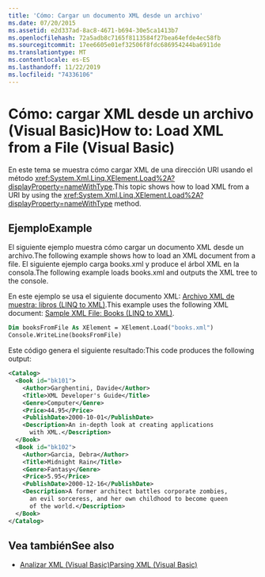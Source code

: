 ```yaml
---
title: 'Cómo: Cargar un documento XML desde un archivo'
ms.date: 07/20/2015
ms.assetid: e2d337ad-8ac8-4671-b694-30e5ca1413b7
ms.openlocfilehash: 72a5adb8c7165f8113584f27bea64efde4ec58fb
ms.sourcegitcommit: 17ee6605e01ef32506f8fdc686954244ba6911de
ms.translationtype: MT
ms.contentlocale: es-ES
ms.lasthandoff: 11/22/2019
ms.locfileid: "74336106"
---
```

# <a name="how-to-load-xml-from-a-file-visual-basic"></a><span data-ttu-id="fb98c-102">Cómo: cargar XML desde un archivo (Visual Basic)</span><span class="sxs-lookup"><span data-stu-id="fb98c-102">How to: Load XML from a File (Visual Basic)</span></span>

<span data-ttu-id="fb98c-103">En este tema se muestra cómo cargar XML de una dirección URI usando el método <xref:System.Xml.Linq.XElement.Load%2A?displayProperty=nameWithType>.</span><span class="sxs-lookup"><span data-stu-id="fb98c-103">This topic shows how to load XML from a URI by using the <xref:System.Xml.Linq.XElement.Load%2A?displayProperty=nameWithType> method.</span></span>

## <a name="example"></a><span data-ttu-id="fb98c-104">Ejemplo</span><span class="sxs-lookup"><span data-stu-id="fb98c-104">Example</span></span>

<span data-ttu-id="fb98c-105">El siguiente ejemplo muestra cómo cargar un documento XML desde un archivo.</span><span class="sxs-lookup"><span data-stu-id="fb98c-105">The following example shows how to load an XML document from a file.</span></span> <span data-ttu-id="fb98c-106">El siguiente ejemplo carga books.xml y produce el árbol XML en la consola.</span><span class="sxs-lookup"><span data-stu-id="fb98c-106">The following example loads books.xml and outputs the XML tree to the console.</span></span>

<span data-ttu-id="fb98c-107">En este ejemplo se usa el siguiente documento XML: [Archivo XML de muestra: libros (LINQ to XML)](../../../../visual-basic/programming-guide/concepts/linq/sample-xml-file-books-linq-to-xml.md).</span><span class="sxs-lookup"><span data-stu-id="fb98c-107">This example uses the following XML document: [Sample XML File: Books (LINQ to XML)](../../../../visual-basic/programming-guide/concepts/linq/sample-xml-file-books-linq-to-xml.md).</span></span>

```vb
Dim booksFromFile As XElement = XElement.Load("books.xml")
Console.WriteLine(booksFromFile)
```

<span data-ttu-id="fb98c-108">Este código genera el siguiente resultado:</span><span class="sxs-lookup"><span data-stu-id="fb98c-108">This code produces the following output:</span></span>

```xml
<Catalog>
  <Book id="bk101">
    <Author>Garghentini, Davide</Author>
    <Title>XML Developer's Guide</Title>
    <Genre>Computer</Genre>
    <Price>44.95</Price>
    <PublishDate>2000-10-01</PublishDate>
    <Description>An in-depth look at creating applications
      with XML.</Description>
  </Book>
  <Book id="bk102">
    <Author>Garcia, Debra</Author>
    <Title>Midnight Rain</Title>
    <Genre>Fantasy</Genre>
    <Price>5.95</Price>
    <PublishDate>2000-12-16</PublishDate>
    <Description>A former architect battles corporate zombies,
      an evil sorceress, and her own childhood to become queen
      of the world.</Description>
  </Book>
</Catalog>
```

## <a name="see-also"></a><span data-ttu-id="fb98c-109">Vea también</span><span class="sxs-lookup"><span data-stu-id="fb98c-109">See also</span></span>

- [<span data-ttu-id="fb98c-110">Analizar XML (Visual Basic)</span><span class="sxs-lookup"><span data-stu-id="fb98c-110">Parsing XML (Visual Basic)</span></span>](../../../../visual-basic/programming-guide/concepts/linq/parsing-xml.md)
